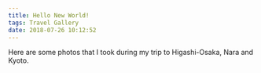 ```yaml
---
title: Hello New World!
tags: Travel Gallery
date: 2018-07-26 10:12:52
---
```


<link rel="stylesheet" type="text/css" href="/css/jquery.fancybox.min.css"/>
<link rel="stylesheet" type="text/css" href="/css/images//photo-waterfall.css"/>
<script src="https://cdn.bootcss.com/jquery/3.3.1/jquery.min.js"></script>
<script src="https://unpkg.com/minigrid@3.1.1/dist/minigrid.min.js"></script>
<script src="/js/jquery.fancybox.min.js"></script>
<script src="/js/photo-waterfall.js"></script>


Here are some photos that I took during my trip to Higashi-Osaka, Nara and Kyoto.

<!-- more -->

<div class="ImageGrid"></div>

<script>
photo_waterfall.init('/images/hello-osaka/');
</script>
<script src="/js/photo-waterfall-carousel.js"></script>